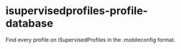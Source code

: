 # isupervisedprofiles-profile-database
Find every profile on iSupervisedProfiles in the .mobileconfig format.
